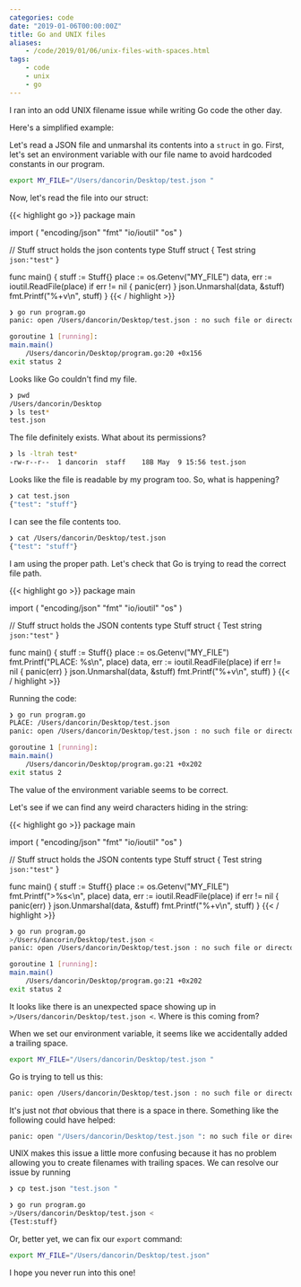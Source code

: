 ```yaml
---
categories: code
date: "2019-01-06T00:00:00Z"
title: Go and UNIX files
aliases:
    - /code/2019/01/06/unix-files-with-spaces.html
tags:
    - code
    - unix
    - go
---
```


I ran into an odd UNIX filename issue while writing Go code the other day.

Here's a simplified example:

Let's read a JSON file and unmarshal its contents into a `struct` in go. First, let's set an environment variable with our file name to avoid hardcoded constants in our program.

```sh
export MY_FILE="/Users/dancorin/Desktop/test.json "
```

Now, let's read the file into our struct:

{{< highlight go >}}
package main

import (
    "encoding/json"
    "fmt"
    "io/ioutil"
    "os"
)

// Stuff struct holds the json contents
type Stuff struct {
    Test string `json:"test"`
}

func main() {
    stuff := Stuff{}
    place := os.Getenv("MY_FILE")
    data, err := ioutil.ReadFile(place)
    if err != nil {
        panic(err)
    }
    json.Unmarshal(data, &stuff)
    fmt.Printf("%+v\n", stuff)
}
{{< / highlight >}}

```sh
❯ go run program.go
panic: open /Users/dancorin/Desktop/test.json : no such file or directory

goroutine 1 [running]:
main.main()
    /Users/dancorin/Desktop/program.go:20 +0x156
exit status 2
```

Looks like Go couldn't find my file.

```sh
❯ pwd
/Users/dancorin/Desktop
❯ ls test*
test.json
```

The file definitely exists. What about its permissions?

```sh
❯ ls -ltrah test*
-rw-r--r--  1 dancorin  staff    18B May  9 15:56 test.json
```

Looks like the file is readable by my program too. So, what is happening?

```sh
❯ cat test.json
{"test": "stuff"}
```

I can see the file contents too.

```sh
❯ cat /Users/dancorin/Desktop/test.json
{"test": "stuff"}
```

I am using the proper path. Let's check that Go is trying to read the correct file path.

{{< highlight go >}}
package main

import (
    "encoding/json"
    "fmt"
    "io/ioutil"
    "os"
)

// Stuff struct holds the JSON contents
type Stuff struct {
    Test string `json:"test"`
}

func main() {
    stuff := Stuff{}
    place := os.Getenv("MY_FILE")
    fmt.Printf("PLACE: %s\n", place)
    data, err := ioutil.ReadFile(place)
    if err != nil {
        panic(err)
    }
    json.Unmarshal(data, &stuff)
    fmt.Printf("%+v\n", stuff)
}
{{< / highlight >}}

Running the code:

```sh
❯ go run program.go
PLACE: /Users/dancorin/Desktop/test.json
panic: open /Users/dancorin/Desktop/test.json : no such file or directory

goroutine 1 [running]:
main.main()
    /Users/dancorin/Desktop/program.go:21 +0x202
exit status 2
```

The value of the environment variable seems to be correct.

Let's see if we can find any weird characters hiding in the string:

{{< highlight go >}}
package main

import (
    "encoding/json"
    "fmt"
    "io/ioutil"
    "os"
)

// Stuff struct holds the JSON contents
type Stuff struct {
    Test string `json:"test"`
}

func main() {
    stuff := Stuff{}
    place := os.Getenv("MY_FILE")
    fmt.Printf(">%s<\n", place)
    data, err := ioutil.ReadFile(place)
    if err != nil {
        panic(err)
    }
    json.Unmarshal(data, &stuff)
    fmt.Printf("%+v\n", stuff)
}
{{< / highlight >}}

```sh
❯ go run program.go
>/Users/dancorin/Desktop/test.json <
panic: open /Users/dancorin/Desktop/test.json : no such file or directory

goroutine 1 [running]:
main.main()
    /Users/dancorin/Desktop/program.go:21 +0x202
exit status 2
```

It looks like there is an unexpected space showing up in ` >/Users/dancorin/Desktop/test.json <`. Where is this coming from?

When we set our environment variable, it seems like we accidentally added a trailing space.

```sh
export MY_FILE="/Users/dancorin/Desktop/test.json "
```

Go is trying to tell us this:

```sh
panic: open /Users/dancorin/Desktop/test.json : no such file or directory
```

It's just not _that_ obvious that there is a space in there. Something like the following could have helped:

```sh
panic: open "/Users/dancorin/Desktop/test.json ": no such file or directory
```

UNIX makes this issue a little more confusing because it has no problem allowing you to create filenames with trailing spaces. We can resolve our issue by running

```sh
❯ cp test.json "test.json "

❯ go run program.go
>/Users/dancorin/Desktop/test.json <
{Test:stuff}
```

Or, better yet, we can fix our `export` command:

```sh
export MY_FILE="/Users/dancorin/Desktop/test.json"
```

I hope you never run into this one!
